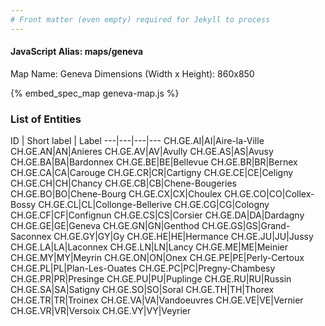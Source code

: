 ```yaml
---
# Front matter (even empty) required for Jekyll to process
---
```


#### JavaScript Alias: maps/geneva

Map Name: Geneva
Dimensions (Width x Height): 860x850



{% embed_spec_map geneva-map.js %}

### List of Entities

ID | Short label | Label
---|---|---|---
CH.GE.AI|AI|Aire-la-Ville
CH.GE.AN|AN|Anieres
CH.GE.AV|AV|Avully
CH.GE.AS|AS|Avusy
CH.GE.BA|BA|Bardonnex
CH.GE.BE|BE|Bellevue
CH.GE.BR|BR|Bernex
CH.GE.CA|CA|Carouge
CH.GE.CR|CR|Cartigny
CH.GE.CE|CE|Celigny
CH.GE.CH|CH|Chancy
CH.GE.CB|CB|Chene-Bougeries
CH.GE.BO|BO|Chene-Bourg
CH.GE.CX|CX|Choulex
CH.GE.CO|CO|Collex-Bossy
CH.GE.CL|CL|Collonge-Bellerive
CH.GE.CG|CG|Cologny
CH.GE.CF|CF|Confignun
CH.GE.CS|CS|Corsier
CH.GE.DA|DA|Dardagny
CH.GE.GE|GE|Geneva
CH.GE.GN|GN|Genthod
CH.GE.GS|GS|Grand-Saconnex
CH.GE.GY|GY|Gy
CH.GE.HE|HE|Hermance
CH.GE.JU|JU|Jussy
CH.GE.LA|LA|Laconnex
CH.GE.LN|LN|Lancy
CH.GE.ME|ME|Meinier
CH.GE.MY|MY|Meyrin
CH.GE.ON|ON|Onex
CH.GE.PE|PE|Perly-Certoux
CH.GE.PL|PL|Plan-Les-Ouates
CH.GE.PC|PC|Pregny-Chambesy
CH.GE.PR|PR|Presinge
CH.GE.PU|PU|Puplinge
CH.GE.RU|RU|Russin
CH.GE.SA|SA|Satigny
CH.GE.SO|SO|Soral
CH.GE.TH|TH|Thorex
CH.GE.TR|TR|Troinex
CH.GE.VA|VA|Vandoeuvres
CH.GE.VE|VE|Vernier
CH.GE.VR|VR|Versoix
CH.GE.VY|VY|Veyrier

